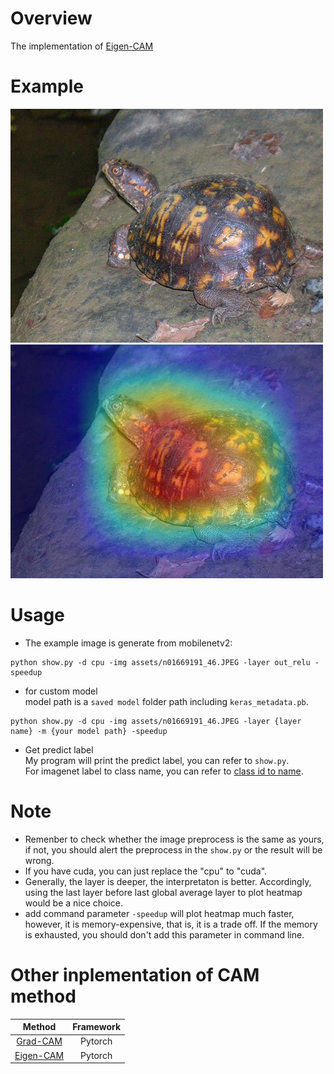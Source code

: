 # Overview
The implementation of [Eigen-CAM](https://paperswithcode.com/paper/ablation-cam-visual-explanations-for-deep)

# Example
![](assets/n01669191_46.JPEG)
![](assets/heatmap.jpg)

# Usage
- The example image is generate from mobilenetv2:  
```
python show.py -d cpu -img assets/n01669191_46.JPEG -layer out_relu -speedup
```

- for custom model  
model path is a `saved model` folder path including `keras_metadata.pb`.
```
python show.py -d cpu -img assets/n01669191_46.JPEG -layer {layer name} -m {your model path} -speedup
```
- Get predict label  
  My program will print the predict label, you can refer to `show.py`.  
  For imagenet label to class name, you can refer to [class id to name](https://gist.github.com/yrevar/942d3a0ac09ec9e5eb3a).
  
# Note
- Remenber to check whether the image preprocess is the same as yours, if not, you should alert the preprocess in the `show.py` or the result will be wrong.
- If you have cuda, you can just replace the "cpu" to "cuda". 
- Generally, the layer is deeper, the interpretaton is better. Accordingly, using the last layer before last global average layer to plot heatmap would be a nice choice.
- add command parameter `-speedup` will plot heatmap much faster, however, it is memory-expensive, that is, it is a trade off. If the memory is exhausted, you should don't add this parameter in command line. 

# Other inplementation of CAM method
| Method   | Framework |
| :-----:  | :--------: |
| [Grad-CAM](https://github.com/shyhyawJou/GradCAM-pytorch) | Pytorch | 
| [Eigen-CAM](https://github.com/shyhyawJou/EigenCAM-Pytorch) | Pytorch |
